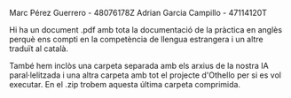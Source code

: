 
Marc Pérez Guerrero - 48076178Z
Adrian Garcia Campillo - 47114120T

Hi ha un document .pdf amb tota la documentació de la pràctica en anglès perquè ens compti en la competència de llengua estrangera i un altre traduït al català.

També hem inclòs una carpeta separada amb els arxius de la nostra IA paral·lelitzada i una altra carpeta amb tot el projecte d'Othello per si es vol executar. En el .zip trobem aquesta última carpeta comprimida.
